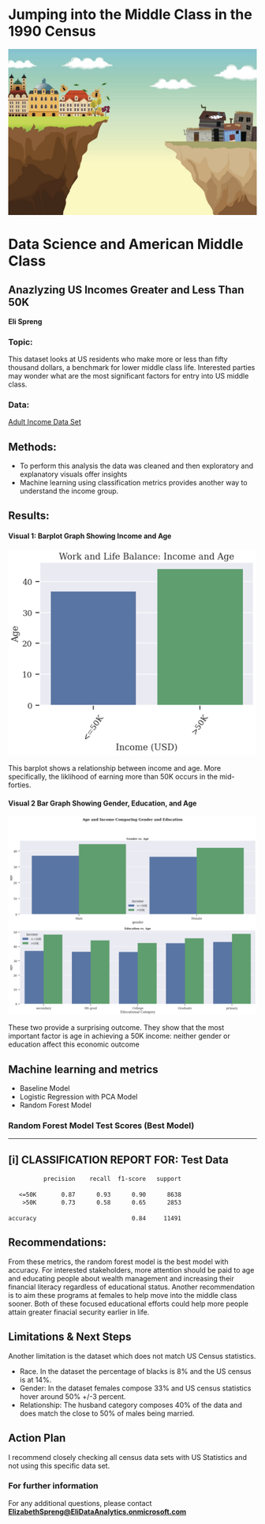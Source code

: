 # Jumping into the Middle Class in the 1990 Census
![alt text](https://github.com/Elispreng/Project-2/blob/main/US%20Income.jpg)

# Data Science and American Middle Class
## Anazlyzing US Incomes Greater and Less Than 50K

**Eli Spreng** 

### Topic:

This dataset looks at US residents who make more or less than fifty thousand dollars, a benchmark for lower middle class life. Interested parties
may wonder what are the most significant factors for entry into US middle class. 

### Data:
[Adult Income Data Set](https://www.kaggle.com/datasets/wenruliu/adult-income-dataset)


## Methods:
- To perform this analysis the data was cleaned and then exploratory and explanatory visuals offer insights
- Machine learning using classification metrics provides another way to understand the income group. 

## Results:

#### Visual 1: Barplot Graph Showing Income and Age
![alt text](https://github.com/Elispreng/Project-2/blob/main/Income%20and%20Age.png)

This barplot shows a relationship between income and age. More specifically, the liklihood of earning more than 50K occurs in the mid-forties. 

#### Visual 2 Bar Graph Showing Gender, Education, and Age

![alt text](https://github.com/Elispreng/Project-2/blob/main/Income_Education%20and%20Gender.png)


These two provide a surprising outcome. They show that the most important factor is age in achieving a 50K income: neither gender or education affect this economic
outcome

## Machine learning and metrics
- Baseline Model
- Logistic Regression with PCA Model
- Random Forest Model


### Random Forest Model Test Scores (Best Model)

------------------------------------------------------------
[i] CLASSIFICATION REPORT FOR: Test Data
------------------------------------------------------------
              precision    recall  f1-score   support

       <=50K       0.87      0.93      0.90      8638
        >50K       0.73      0.58      0.65      2853

    accuracy                           0.84     11491
        
     
## Recommendations:

From these metrics, the random forest model is the best model with accuracy. For interested stakeholders, more attention should be paid to age and 
educating people about wealth management and increasing their financial literacy regardless of educational status. Another recommendation is to aim 
these programs at females to help move into the middle class sooner. Both  of these focused educational efforts could help more people attain
greater finacial security earlier in life. 

## Limitations & Next Steps

Another limitation is the dataset which does not match US Census statistics. 
- Race. In the dataset the percentage of blacks is 8% and the US census is at 14%. 
- Gender: In the dataset females compose 33% and US census statistics hover around 50% +/-3 percent.
- Relationship: The husband category composes 40% of the data and does match the close to 50% of males being married.

## Action Plan
I recommend closely checking all census data sets  with US Statistics and not using this specific data set. 

### For further information


For any additional questions, please contact **ElizabethSpreng@EliDataAnalytics.onmicrosoft.com**
